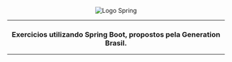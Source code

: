 
<div align ="center">
  
![Logo Spring](https://i.imgur.com/BCIWkyk.png)

<hr>
  
### Exercicios utilizando Spring Boot, propostos pela Generation Brasil.
<hr>
</div>
